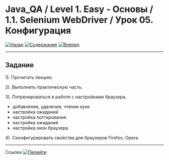 # Java_QA / Level 1. Easy - Основы / 1.1. Selenium WebDriver / Урок 05. Конфигурация

[![Назад](https://img.shields.io/badge/-%D0%9D%D0%B0%D0%B7%D0%B0%D0%B4-brightgreen)](2.%20Практика.md)
[![Содержание](https://img.shields.io/badge/-%D0%A1%D0%BE%D0%B4%D0%B5%D1%80%D0%B6%D0%B0%D0%BD%D0%B8%D0%B5-purple)](README.md)
[![Вперед](https://img.shields.io/badge/-%D0%92%D0%BF%D0%B5%D1%80%D0%B5%D0%B4-brightgreen)](4.%20Ссылки.md)

***

## Задание

1). Прочитать лекцию.

2). Выполнить практическую часть.

3). Потренироваться в работе с настройками браузера.

* добавление, удаление, чтение куки
* настройка ожиданий
* настройка логгирования
* настройка ожиданий
* настройка окон браузера

4). Сконфигурировать свойства для браузеров Firefox, Opera.

***

Ссылки [![Перейти](https://img.shields.io/badge/-%D0%9F%D0%B5%D1%80%D0%B5%D0%B9%D1%82%D0%B8-blue)](4.%20Ссылки.md)